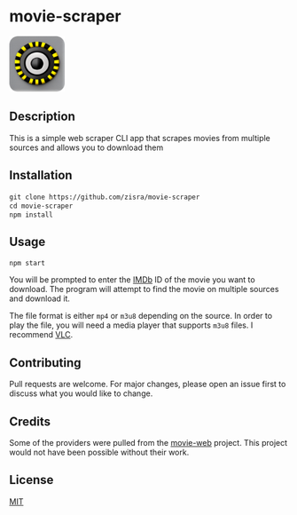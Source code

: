 # movie-scraper

<img src="icon.png"  height="100px" />

## Description

This is a simple web scraper CLI app that scrapes movies from multiple sources and allows you to download them

## Installation

```
git clone https://github.com/zisra/movie-scraper
cd movie-scraper
npm install
```

## Usage

```
npm start
```

You will be prompted to enter the [IMDb](https://imdb.com) ID of the movie you want to download. The program will attempt to find the movie on multiple sources and download it.

The file format is either `mp4` or `m3u8` depending on the source. In order to play the file, you will need a media player that supports `m3u8` files. I recommend [VLC](https://www.videolan.org/vlc/index.html).

## Contributing

Pull requests are welcome. For major changes, please open an issue first to discuss what you would like to change.

## Credits

Some of the providers were pulled from the [movie-web](https://github.com/movie-web/movie-web) project. This project would not have been possible without their work.

## License

[MIT](https://choosealicense.com/licenses/mit/)
